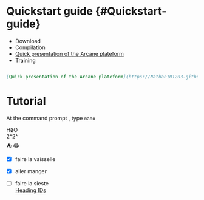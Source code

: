 # Quickstart guide  {#Quickstart-guide}
- Download
- Compilation
- [Quick presentation of the Arcane plateform](https://Nathan101203.github.io/PresentationLink.html)
- Training

```Markdown

[Quick presentation of the Arcane plateform](https://Nathan101203.github.io/PresentationLink.html)

```

# Tutorial
At the command prompt , type `nano`


H~~2~~O  
2^2^  
:tent: :joy:  
- [x] faire la vaisselle
- [x] aller manger
- [ ] faire la sieste  
[Heading IDs](#Quickstart-guide)  


